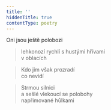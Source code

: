```yaml
---
title: ''
hiddenTitle: true
contentType: poetry
---
```


<section>

>   

</section>

<section>

>   

</section>

<section>

Oni jsou ještě polobozi

> lehkonozí rychlí s hustými hřívami  
> v oblacích

</section>

<section>

> Kdo jim však prozradí  
> co nevidí

</section>

<section>

> Strmou silnici  
> a sešlé vlekoucí se polobohy  
> napřimované hůlkami

</section>
